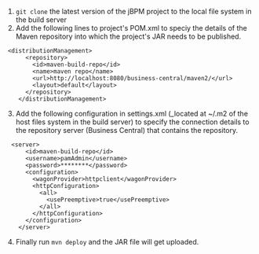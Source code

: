 1. `git clone` the latest version of the jBPM project to the local file system in the build server
2. Add the following lines to project's POM.xml to speciy the details of the Maven repository into which the project's JAR needs to be published. 

```
 <distributionManagement>  
      <repository>  
        <id>maven-build-repo</id>  
        <name>maven repo</name>  
        <url>http://localhost:8080/business-central/maven2/</url>  
        <layout>default</layout>  
      </repository>  
    </distributionManagement>
```   

3. Add the following configuration in settings.xml (_located at ~/.m2 of the host files system in the build server) to specify the connection details to the repository server (Business Central) that contains the repository. 

```   
  <server>  
      <id>maven-build-repo</id>  
      <username>pamAdmin</username>  
      <password>********</password>  
      <configuration>  
        <wagonProvider>httpclient</wagonProvider>  
        <httpConfiguration>  
          <all>  
            <usePreemptive>true</usePreemptive>  
          </all>  
        </httpConfiguration>  
      </configuration>  
    </server>
 ```   
 4. Finally run `mvn deploy` and the JAR file will get uploaded.
